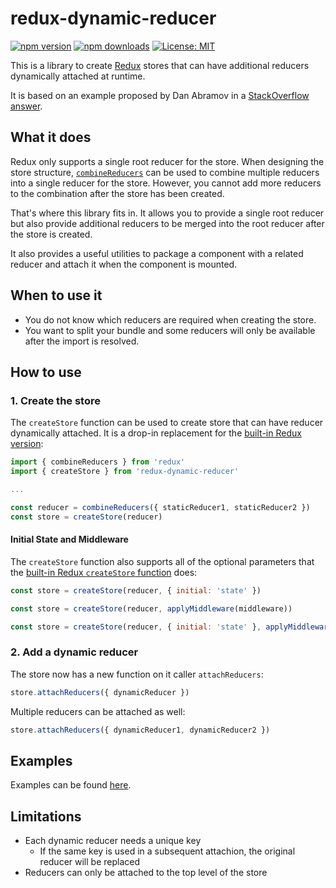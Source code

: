 # redux-dynamic-reducer

[![npm version](https://img.shields.io/npm/v/redux-dynamic-reducer.svg?style=flat-square)](https://www.npmjs.com/package/redux-dynamic-reducer)
[![npm downloads](https://img.shields.io/npm/dm/redux-dynamic-reducer.svg?style=flat-square)](https://www.npmjs.com/package/redux-dynamic-reducer)
[![License: MIT](https://img.shields.io/npm/l/redux-dynamic-reducer.svg?style=flat-square)](/LICENSE.md)

This is a library to create [Redux](http://redux.js.org/) stores that can have additional reducers dynamically attached at runtime.

It is based on an example proposed by Dan Abramov in a [StackOverflow answer](http://stackoverflow.com/questions/32968016/how-to-dynamically-load-reducers-for-code-splitting-in-a-redux-application#33044701).

## What it does

Redux only supports a single root reducer for the store. When designing the store structure, [`combineReducers`](http://redux.js.org/docs/api/combineReducers.html) can be used to combine multiple reducers into a single reducer for the store. However, you cannot add more reducers to the combination after the store has been created.

That's where this library fits in. It allows you to provide a single root reducer but also provide additional reducers to be merged into the root reducer after the store is created.

It also provides a useful utilities to package a component with a related reducer and attach it when the component is mounted.

## When to use it

* You do not know which reducers are required when creating the store.
* You want to split your bundle and some reducers will only be available after the import is resolved.

## How to use

### 1. Create the store

The `createStore` function can be used to create store that can have reducer dynamically attached. It is a drop-in replacement for the [built-in Redux version](http://redux.js.org/docs/api/createStore.html):

```javascript
import { combineReducers } from 'redux'
import { createStore } from 'redux-dynamic-reducer'

...

const reducer = combineReducers({ staticReducer1, staticReducer2 })
const store = createStore(reducer)
```

#### Initial State and Middleware

The `createStore` function also supports all of the optional parameters that the [built-in Redux `createStore` function](http://redux.js.org/docs/api/createStore.html) does:

```javascript
const store = createStore(reducer, { initial: 'state' })
```

```javascript
const store = createStore(reducer, applyMiddleware(middleware))
```

```javascript
const store = createStore(reducer, { initial: 'state' }, applyMiddleware(middleware))
```

### 2. Add a dynamic reducer

The store now has a new function on it caller `attachReducers`:

```javascript
store.attachReducers({ dynamicReducer })
```

Multiple reducers can be attached as well:

```javascript
store.attachReducers({ dynamicReducer1, dynamicReducer2 })
```

## Examples

Examples can be found [here](/examples#redux-dynamic-reducer).

## Limitations

* Each dynamic reducer needs a unique key
  * If the same key is used in a subsequent attachion, the original reducer will be replaced
* Reducers can only be attached to the top level of the store
